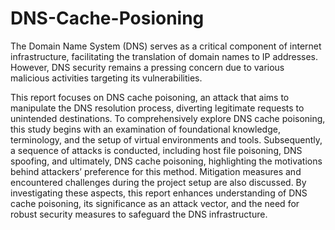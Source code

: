 # DNS-Cache-Posioning
The Domain Name System (DNS) serves as a critical component of internet infrastructure, facilitating the translation of domain names to IP addresses. However, DNS security remains a pressing concern due to various malicious activities targeting its vulnerabilities. 


This report focuses on DNS cache poisoning, an attack that aims to manipulate the DNS resolution process, diverting legitimate requests to unintended destinations. To comprehensively explore DNS cache poisoning, this study begins with an examination of foundational knowledge, terminology, and the setup of virtual environments and tools. Subsequently, a sequence of attacks is conducted, including host file poisoning, DNS spoofing, and ultimately, DNS cache poisoning, highlighting the motivations behind attackers’ preference for this method. Mitigation measures and encountered challenges during the project setup are also discussed. By investigating these aspects, this report enhances understanding of DNS cache poisoning, its significance as an attack vector, and the need for robust security measures to safeguard the DNS infrastructure.

